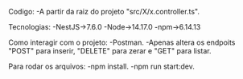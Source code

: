 Codigo:
    -A partir da raiz do projeto "src/X/x.controller.ts".

Tecnologias:
    -NestJS->7.6.0
    -Node->14.17.0
    -npm->6.14.13

Como interagir com o projeto:
    -Postman.
    -Apenas altera os endpoits "POST" para inserir, "DELETE"  para zerar e "GET" para listar.

Para rodar os arquivos:
    -npm install.
    -npm run start:dev.
